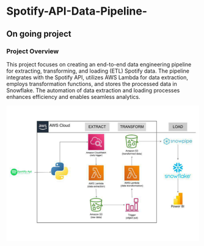 # Spotify-API-Data-Pipeline-
## On going project
### Project Overview
This project focuses on creating an end-to-end data engineering pipeline for extracting, transforming, and loading (ETL) Spotify data. The pipeline integrates with the Spotify API, utilizes AWS Lambda for data extraction, employs transformation functions, and stores the processed data in Snowflake. The automation of data extraction and loading processes enhances efficiency and enables seamless analytics.


![alt text](https://github.com/pranjals26/Spotify-API-Data-Pipeline-/blob/main/Spotify_Snowflake-images-2.jpg)

